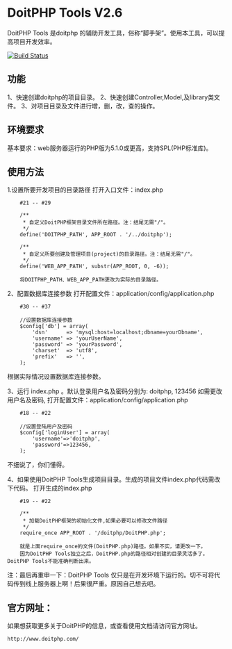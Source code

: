 DoitPHP Tools V2.6
=============================
DoitPHP Tools 是doitphp 的辅助开发工具，俗称“脚手架”。使用本工具，可以提高项目开发效率。

[![Build Status](http://www.doitphp.com/assets/images/doitphp_friendlink_logo.jpg)](http://www.doitphp.com)

功能
------------
1、快速创建doitphp的项目目录。
2、快速创建Controller,Model,及library类文件。
3、对项目目录及文件进行增，删，改，查的操作。


环境要求
------------
基本要求：web服务器运行的PHP版为5.1.0或更高，支持SPL(PHP标准库)。


使用方法
------------
1.设置所要开发项目的目录路径
打开入口文件：index.php

		#21 -- #29

		/**
		 * 自定义DoitPHP框架目录文件所在路径。注：结尾无需"/"。
		 */
		define('DOITPHP_PATH', APP_ROOT . '/../doitphp');

		/**
		 * 自定义所要创建及管理项目(project)的目录路径。注：结尾无需"/"。
		 */
		define('WEB_APP_PATH', substr(APP_ROOT, 0, -6));

		将DOITPHP_PATH、WEB_APP_PATH更改为实际的目录路径。

2、配置数据库连接参数
打开配置文件：application/config/application.php

		#30 -- #37

		//设置数据库连接参数
		$config['db'] = array(
			'dsn'      => 'mysql:host=localhost;dbname=yourDbname',
			'username' => 'yourUserName',
			'password' => 'yourPassword',
			'charset'  => 'utf8',
			'prefix'   => '',
		);

根据实际情况设置数据库连接参数。

3、运行 index.php 。默认登录用户名及密码分别为: doitphp, 123456
如需更改用户名及密码, 打开配置文件：application/config/application.php

		#18 -- #22

		//设置登陆用户及密码
		$config['loginUser'] = array(
			'username'=>'doitphp',
			'password'=>123456,
		);

不细说了，你们懂得。

4、如果使用DoitPHP Tools生成项目目录。生成的项目文件index.php代码需改下代码。
打开生成的index.php

		#19 -- #22

		/**
		 * 加载DoitPHP框架的初始化文件,如果必要可以修改文件路径
		 */
		require_once APP_ROOT . '/doitphp/DoitPHP.php';

		就是上面require_once的文件(DoitPHP.php)路径。如果不实，请更改一下。
		因为DoitPHP Tools独立之后，DoitPHP.php的路径相对创建的目录灵活多了。DoitPHP Tools不能准确判断出来。



注：最后再重申一下：DoitPHP Tools 仅只是在开发环境下运行的。切不可将代码传到线上服务器上啊！后果很严重。原因自己想去吧。

官方网址：
------------
如果想获取更多关于DoitPHP的信息，或查看使用文档请访问官方网址。
	
	http://www.doitphp.com/